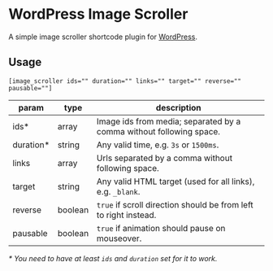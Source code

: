 # WordPress Image Scroller

A simple image scroller shortcode plugin for [WordPress](https://wordpress.org/).

## Usage

```
[image_scroller ids="" duration="" links="" target="" reverse="" pausable=""]
```

| param     | type    | description                                                         |
|-----------|---------|---------------------------------------------------------------------|
| ids*      | array   | Image ids from media; separated by a comma without following space. |
| duration* | string  | Any valid time, e.g. `3s` or `1500ms`.                              |
| links     | array   | Urls separated by a comma without following space.                  |
| target    | string  | Any valid HTML target (used for all links), e.g. `_blank`.          |
| reverse   | boolean | `true` if scroll direction should be from left to right instead.    |
| pausable  | boolean | `true` if animation should pause on mouseover.                      |

_* You need to have at least `ids` and `duration` set for it to work._
